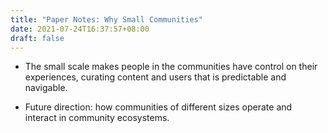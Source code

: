 ```yaml
---
title: "Paper Notes: Why Small Communities"
date: 2021-07-24T16:37:57+08:00
draft: false
---
```


- The small scale makes people in the communities have control on their experiences, curating content and users that is predictable and navigable.

- Future direction: how communities of different sizes operate and interact in community ecosystems.